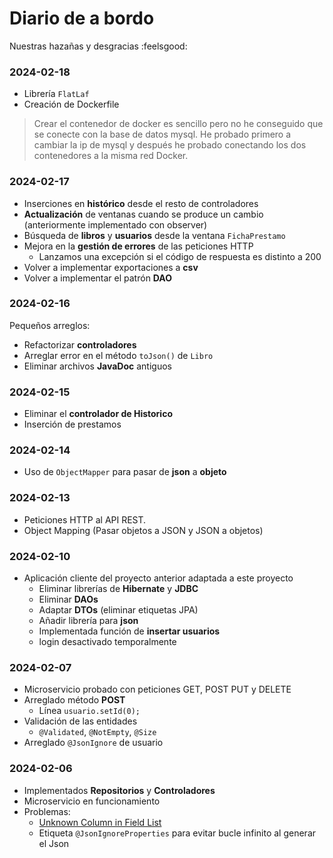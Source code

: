 # Diario de a bordo

Nuestras hazañas y desgracias :feelsgood:

### 2024-02-18

- Librería `FlatLaf`
- Creación de Dockerfile

> Crear el contenedor de docker es sencillo pero no he conseguido que se conecte
> con la base de datos mysql. He probado primero a cambiar la ip de mysql y después
> he probado conectando los dos contenedores a la misma red Docker.

### 2024-02-17

- Inserciones en **histórico** desde el resto de controladores
- **Actualización** de ventanas cuando se produce un cambio (anteriormente implementado con observer)
- Búsqueda de **libros** y **usuarios** desde la ventana `FichaPrestamo`
- Mejora en la **gestión de errores** de las peticiones HTTP
    - Lanzamos una excepción si el código de respuesta es distinto a 200
- Volver a implementar exportaciones a **csv**
- Volver a implementar el patrón **DAO**

### 2024-02-16

Pequeños arreglos:

- Refactorizar **controladores**
- Arreglar error en el método `toJson()` de `Libro`
- Eliminar archivos **JavaDoc** antiguos

### 2024-02-15

- Eliminar el **controlador de Historico**
- Inserción de prestamos

### 2024-02-14

- Uso de `ObjectMapper` para pasar de **json** a **objeto**

### 2024-02-13

- Peticiones HTTP al API REST.
- Object Mapping (Pasar objetos a JSON y JSON a objetos)

### 2024-02-10

- Aplicación cliente del proyecto anterior adaptada a este proyecto
    - Eliminar librerías de **Hibernate** y **JDBC**
    - Eliminar **DAOs**
    - Adaptar **DTOs** (eliminar etiquetas JPA)
    - Añadir librería para **json**
    - Implementada función de **insertar usuarios**
    - login desactivado temporalmente

### 2024-02-07

- Microservicio probado con peticiones GET, POST PUT y DELETE
- Arreglado método **POST**
    - Línea `usuario.setId(0);`
- Validación de las entidades
    - `@Validated`, `@NotEmpty`, `@Size`
- Arreglado `@JsonIgnore` de usuario

### 2024-02-06

- Implementados **Repositorios** y **Controladores**
- Microservicio en funcionamiento
- Problemas: 
    - [Unknown Column in Field List](https://stackoverflow.com/questions/50567041/spring-boot-jpa-unknown-column-in-field-list)
    - Etiqueta `@JsonIgnoreProperties` para evitar bucle infinito al generar el Json
